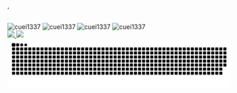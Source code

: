 ### 
,

<div style="display: inline_block"><br> 
     <img aling="center" alt="cuei1337" height="30" width"40" src="https://cdn.jsdelivr.net/gh/devicons/devicon/icons/javascript/javascript-original.svg" />
     <img aling="center" alt="cuei1337" height="30" width"40" src="https://cdn.jsdelivr.net/gh/devicons/devicon/icons/python/python-original.svg" />
     <img aling="center" alt="cuei1337" height="30" width"40" src="https://cdn.jsdelivr.net/gh/devicons/devicon/icons/vscode/vscode-original.svg" />
     <img aling="center" alt="cuei1337" height="30" width"40" src="https://cdn.jsdelivr.net/gh/devicons/devicon/icons/nodejs/nodejs-original.svg" />                     
</div>                                                                           



<div>
     <a href="https://instagram.com/cuei1337" target="_blank"><img src="https://img.shields.io/badge/Instagram-E4405F?style=for-the-badge&logo=instagram&logoColor=white">
     <a href="https://discord.gg/plug7" target="_blank"><img src="https://img.shields.io/badge/Discord-7289DA?style=for-the-badge&logo=discord&logoColor=white"  
  
   ![Snake animation](https://github.com/Cuei1337/Cuei1337/blob/output/github-contribution-grid-snake.svg)
                                                             
<div>

          
          
 
